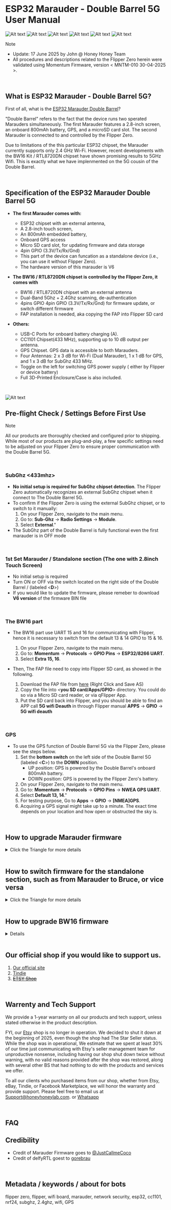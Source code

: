 # ESP32 Marauder - Double Barrel 5G User Manual

![Alt text](Assets/images/front.with.Flipper.jpg)
![Alt text](Assets/images/Back.with.description.jpg)
![Alt text](Assets/images/standalone.Bruce.with.description.jpg)
![Alt text](Assets/images/top.jpg)
![Alt text](Assets/images/right.jpg)
![Alt text](Assets/images/left.jpg)

> [!NOTE]
> - Update: 17 June 2025 by John @ Honey Honey Team
> - All procedures and descriptions related to the Flipper Zero herein were validated using Momentum Firmware, version < MNTM-010 30-04-2025 >.




<br/>


## What is ESP32 Marauder - Double Barrel 5G? 
First of all, what is the [ESP32 Marauder Double Barrel](https://github.com/HoneyHoneyTeam/ESP32-Marauder-Double-Barrel)? 

"Double Barrel" refers to the fact that the device runs two sperated Marauders simultaneously. The first Marauder features a 2.8-inch screen, an onboard 800mAh battery, GPS, and a microSD card slot. The second Marauder is connected to and controlled by the Flipper Zero.

Due to limitations of the this particular ESP32 chipset, the Marauder currently supports only 2.4 GHz Wi-Fi. However, recent developments with the BW16 Kit / RTL8720DN chipset have shown promising results to 5GHz Wifi. This is exactly what we have implenmented on the 5G cousin of the Double Barrel. 

<br/>

## Specification of the ESP32 Marauder Double Barrel 5G


- **The first Marauder comes with:**
	- ESP32 chipset with an external antenna,
	- A 2.8-inch touch screen,
	- An 800mAh embedded battery, 
	- Onboard GPS access
	- Micro SD card slot, for updating firmware and data storage
	- 4pin GPIO (3.3V/Tx/Rx/Gnd)
  	- This part of the device can funcation as a standalone device (i.e., you can use it without Flipper Zero).
   	- The hardware version of this marauder is V6

- **The BW16 / RTL8720DN chipset is controlled by the Flipper Zero, it comes with**
  	- BW16 / RTL8720DN chipset with an external antenna
  	- Dual-Band 5Ghz + 2.4Ghz scanning, de-authentication
  	- 4pins GPIO 4pin GPIO (3.3V/Tx/Rx/Gnd) for firmware update, or switch different firmware
  	- FAP <Flipper App Package> installation is needed, aka copying the FAP into Flipper SD card

- **Others:**
	- USB-C Ports for onboard battery charging (A).
 	- CC1101 Chipset(433 MHz), supporting up to 10 dB output per antenna.
  	- GPS Chipset. GPS data is accessible to both Marauders.
  	- Four Antennas: 2 x 3 dB for Wi-Fi (Dual Marauder), 1 x 1 dB for GPS, and 1 x 3 dB for SubGhz 433 MHz.
  	- Toggle on the left for switching GPS power supply ( either by Flipper or device battery)
  	- Full 3D-Printed Enclosure/Case is also included.


<br/>

![Alt text](Assets/images/In.Comparison.png)

## Pre-flight Check / Settings Before First Use 

> [!NOTE]
> All our products are thoroughly checked and configured prior to shipping. While most of our products are plug-and-play, a few specific settings need to be adjusted on your Flipper Zero to ensure proper communication with the Double Barrel 5G.

<br/>

### SubGhz <433mhz>
- **No initial setup is required for SubGhz chipset detection**. The Flipper Zero automatically recognizes an external SubGhz chipset when it connect to The Double Barrel 5G. 
- To confirm if the Flipper Zero is using the external SubGhz chipset, or to switch to it manually:
	1. On your Flipper Zero, navigate to the main menu.
	2. Go to: **Sub-Ghz** -> **Radio Settings** -> **Module**.
	3. Select **External**."
- The SubGhz part of the Double Barrel is fully functional even the first marauder is in OFF mode


<br/>

### 1st Set Marauder / Standalone section (The one with 2.8inch Touch Screen)

- No initial setup is required
- Turn ON or OFF via the switch located on the right side of the Double Barrel / (labeled <**D**>)
- If you would like to update the firmware, please remeber to download **V6 version** of the firmware BIN file

<br/>

### The BW16 part

- The BW16 part use UART 15 and 16 for communicating with Flipper, hence it is necessary to switch from the default 13 & 14 GPIO to 15 & 16.
	1. On your Flipper Zero, navigate to the main menu.
	2. Go to: **Momentum** -> **Protocols** -> **GPIO Pins** -> **ESP32/8266 UART**.
	3. Select **Extra 15, 16**.

- Then, The FAP file need to copy into Flipper SD card, as showed in the following. 
	1. Download the FAP file from [here](Assets/5G.fap) (Right Click and Save AS)
 	2. Copy the file into <**you SD card/Apps/GPIO**> directory. You could do so via a Micro SD card reader, or via qFlipper App. 
  	3. Put the SD card back into Flipper, and you should be able to find an APP call **5G wifi Deauth** in through Flipper manual **APPS** -> **GPIO** -> **5G wifi deauth**
  	   
<br/>

### GPS

- To use the GPS function of Double Barrel 5G via the Flipper Zero, please see the steps below.
  	1. Set the **bottom switch** on the left side of the Double Barrel 5G (labeled <**C**>) to the **DOWN** position.
		- UP position: GPS is powered by the Double Barrel's onboard 800mAh battery.
  		- DOWN position: GPS is powered by the Flipper Zero's battery.
  	2. On your Flipper Zero, navigate to the main menu.
	3. Go to: **Momentum** -> **Protocols** -> **GPIO Pins** -> **NWEA GPS UART**.
	4. Select **Default 13, 14**."
	5. For testing purpose, Go to **Apps** -> **GPIO** -> **[NMEA]GPS**.
	6. Acquiring a GPS signal might take up to a minute. The exact time depends on your location and how open or obstructed the sky is.


<br/>

## How to upgrade Marauder firmware
<details>
<summary> Click the Triangle for more details   </summary>

### 1st Set Marauder (The one with 2.8inch Touch Screen)

1. Take the Micro SD card from the Double Barrel and connect to an PC / Laptop / Mac / whatever

2. Download the **V6** firmware file, which is usual inclued < **_new_hardware.bin/_v6.bin** > in the name, from [Marauder website](https://github.com/justcallmekoko/ESP32Marauder/releases).
   
3. **PLEASE PLEASE PLEASE double check which version of Marauder you have downladed and used. 
   
4. When you have checked the bin file, copy the file to the Micro SD card and rename it as< **update.bin** >. Then, insert the Micro SD card back into the Marauder Unit.

5. Please double-check that you have downloaded the correct file and verify its size to ensure it wasn't corrupted during the download process. Using the wrong or a corrupted firmware file may brick the device. If that happen, pleases check [this tutorial of how to revive / recovery the device](https://github.com/HoneyHoneyTeam/ESP-Programmer-for-Slim-Jim-Double-Barrel-Double-Barrel-5G). 
   
6. Turn on the Marauder Unit, Navigating menu as following: < **Device** > => < **Update firmware** > => < **SD Update** > => < **Yes** >. In rare cases, Marauder may repeatedly show that the firmware file is corrupted and exit the update process shortly, no matter how many times you try. We suggest using a new microSD card in such cases.
   
7. In a minute, The unit should restart itself and you are golden.

</details>
</br>

## How to switch firmware for the standalone section, such as from Marauder to Bruce, or vice versa
<details>
<summary> Click the Triangle for more details</summary>

> [!NOTE]
> Based on our testing (18.June.2025), Bruce firmware can be load into the standalone section of Double Barrel / Double Barrel 5G. but it is still a bit buggy, and not 100% of Bruce funcationality is fully supported

**Notes: Based on our testing (18.June.2025), Bruce firmware can be load into the standalone section of Double Barrel / Double Barrel 5G. but it is still a bit buggy, and not 100% of Bruce funcationality is fully supported**

1. [An ESP32 programmer](https://github.com/HoneyHoneyTeam/ESP-Programmer-for-Slim-Jim-Double-Barrel-Double-Barrel-5G) is included in the package. Connecting the programmer to the GPIO port located in the lower-right corner of the device, as shown in the following picture.

![Alt text](https://github.com/HoneyHoneyTeam/ESP-Programmer-for-Slim-Jim-Double-Barrel-Double-Barrel-5G/blob/main/Assets/images/GPIO.Double.jpg)

2. Using Google Chrome, go to [Bruce.Computer website](https://bruce.computer/flasher). At the bottom of the page, select '**Latest Release**' -> '**Custom Boards**' -> '**Marauder V4 or V6**' -> '**Install**'
   
3. After that, while holding down the boot button (Marked as 2) on the back of the device using a pin or the metal stylus included with the Double Barrel, connect the ESP32 programmer to your PC's USB port. This will put the device into bootloader/download mode, as shown in the following picture.

![Alt text](https://github.com/HoneyHoneyTeam/ESP-Programmer-for-Slim-Jim-Double-Barrel-Double-Barrel-5G/raw/main/Assets/images/bootDouble.jpg)
   
4. If everything is set up correctly, you should be able to select the COM port from the prompt window on the Bruce website. The website will handle the rest of the process automatically.
   
5. After about a minute, the website should indicate that the process is complete. You can then disconnect the device—now it's time to explore!

6. What happen if you like to reverse back to Marauder Firmware? Check [this tutorial](https://github.com/HoneyHoneyTeam/ESP-Programmer-for-Slim-Jim-Double-Barrel-Double-Barrel-5G)


</details>
</br>

## How to upgrade BW16 firmware 
<details>

When we shipd out the Double Barrel 5G, the BW16 has been pre-loaded one of the 5G firmware. This firmware is compatiable with the FAP call [ 5G wifi deauth ](https://github.com/HoneyHoneyTeam/ESP32-Marauder-Double-Barrel-5G/blob/main/Assets/5G.fap) 

If you would like to explore more on the 5G side of the business, you could load BW16 with [delfyrtl firmware and its compatiable flipper APP](https://github.com/gorebrau/delfyRTL) 

**The Delfyrtl GitHub page has a clear description of how to load the firmware, but we will be updating our own version of the loading procedure soon. Please check back in a few days for the latest instructions.  - 19.06.2025 by Anson**

</details>

<br/>

## Our official shop if you would like to support us.  
1. [Our official site](https://honeyhoneylab.com/)
2. [Tindie](https://www.tindie.com/stores/honeyhoneytrading/)
3. ~~[ETSY Shop](https://www.etsy.com/au/shop/HoneyHoneyTrading)~~

<br/>

## Warrenty and Tech Support

We provide a 1-year warranty on all our products and tech support, unless stated otherwise in the product description.

FYI, our [Etsy](https://www.etsy.com/au/shop/HoneyHoneyTrading) shop is no longer in operation. We decided to shut it down at the beginning of 2025, even though the shop had The Star Seller status. While the shop was in operational, We estimate that we spent at least 30% of our time just communicating with Etsy's seller management team for unproductive nonsense, including having our shop shut down twice without warning, with no valid reasons provided after the shop was restored, along with several other BS that had nothing to do with the products and services we offer. 

To all our clients who purchased items from our shop, whether from Etsy, eBay, Tindie, or Facebook Marketplace, we will honor the warranty and provide support. Please feel free to email us at Support@honeyhoneylab.com. or [Whatsapp](https://wa.me/61452559581) 

<br/>

## FAQ 

## Credibility
- Credit of Marauder Firmware goes to <ins>@JustCallmeCoco</ins>
- Credit of delfyRTL goest to [gorebrau](https://github.com/gorebrau/delfyRTL)

<br/>

## Metadata / keywords / about for bots ##
flipper zero, flipper, wifi board, marauder, network security, esp32, cc1101, nrf24, subghz, 2.4ghz, wifi, GPS

